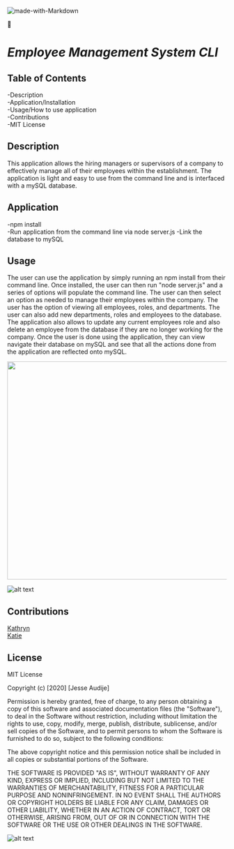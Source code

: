 

![made-with-Markdown](https://img.shields.io/badge/Made%20with-Markdown-1f425f.svg)

:100:

# _Employee Management System CLI_

## Table of Contents

-Description\
-Application/Installation\
-Usage/How to use application\
-Contributions\
-MIT License

## Description

This application allows the hiring managers or supervisors of a company to effectively manage all of their employees within the establishment. The application is light and easy to use from the command line and is interfaced with a mySQL database.

## Application

-npm install\
-Run application from the command line via node server.js
-Link the database to mySQL

## Usage

The user can use the application by simply running an npm install from their command line. Once installed, the user can then run "node server.js" and a series of options will populate the command line. The user can then select an option as needed to manage their employees within the company. The user has the option of viewing all employees, roles, and departments. The user can also add new departments, roles and employees to the database. The application also allows to update any current employees role and also delete an employee from the database if they are no longer working for the company. Once the user is done using the application, they can view navigate their database on mySQL and see that all the actions done from the application are reflected onto mySQL.

<img src="Employee_Management_System_Demo.gif" width="900" height="500">

![alt text](Employee_Management_System_Demo.gif)

## Contributions

[Kathryn](https://github.com/katgrace0808)\
[Katie](https://github.com/kaitekelly)

## License

MIT License

Copyright (c) [2020] [Jesse Audije]

Permission is hereby granted, free of charge, to any person obtaining a copy of this software and associated documentation files (the "Software"), to deal in the Software without restriction, including without limitation the rights to use, copy, modify, merge, publish, distribute, sublicense, and/or sell copies of the Software, and to permit persons to whom the Software is furnished to do so, subject to the following conditions:

The above copyright notice and this permission notice shall be included in all copies or substantial portions of the Software.

THE SOFTWARE IS PROVIDED "AS IS", WITHOUT WARRANTY OF ANY KIND, EXPRESS OR IMPLIED, INCLUDING BUT NOT LIMITED TO THE WARRANTIES OF MERCHANTABILITY, FITNESS FOR A PARTICULAR PURPOSE AND NONINFRINGEMENT. IN NO EVENT SHALL THE AUTHORS OR COPYRIGHT HOLDERS BE LIABLE FOR ANY CLAIM, DAMAGES OR OTHER LIABILITY, WHETHER IN AN ACTION OF CONTRACT, TORT OR OTHERWISE, ARISING FROM, OUT OF OR IN CONNECTION WITH THE SOFTWARE OR THE USE OR OTHER DEALINGS IN THE SOFTWARE.

![alt text](https://github.com/audijej.png)

